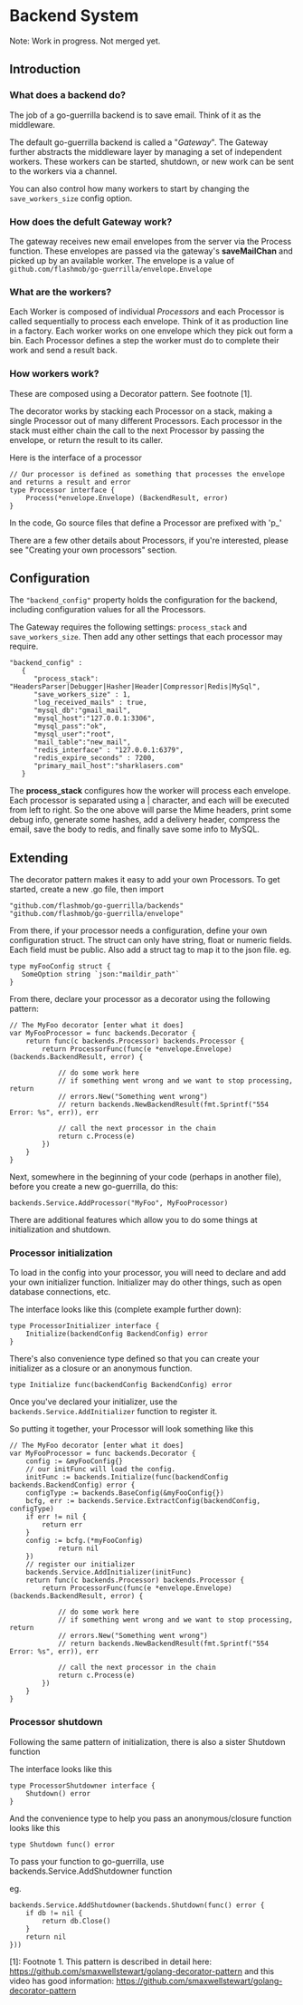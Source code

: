 # Backend System

Note: Work in progress. Not merged yet.

## Introduction

### What does a backend do?

The job of a go-guerrilla backend is to save email. Think of it as the middleware.

The default go-guerrilla backend is called a "_Gateway_". The Gateway further abstracts the middleware layer by managing a set of independent workers. These workers can be started, shutdown, or new work can be sent to the workers via a channel.

You can also control how many workers to start by changing the `save_workers_size` config option.

### How does the defult Gateway work?

The gateway receives new email envelopes from the server via the Process function. These envelopes are passed via the gateway's **saveMailChan** and picked up by an available worker. The envelope is a value of `github.com/flashmob/go-guerrilla/envelope.Envelope`

### What are the workers?

Each Worker is composed of individual _Processors_ and each Processor is called sequentially to process each envelope. Think of it as production line in a factory. Each worker works on one envelope which they pick out form a bin. Each Processor defines a step the worker must do to complete their work and send a result back.

### How workers work?

These are composed using a Decorator pattern. See footnote [1].

The decorator works by stacking each Processor on a stack, making a single Processor out of many different Processors. Each processor in the stack must either chain the call to the next Processor by passing the envelope, or return the result to its caller.

Here is the interface of a processor

    // Our processor is defined as something that processes the envelope and returns a result and error
    type Processor interface {
	    Process(*envelope.Envelope) (BackendResult, error)
    }

In the code, Go source files that define a Processor are prefixed with 'p_'

There are a few other details about Processors, if you're interested, please see
"Creating your own processors" section.

## Configuration

The `"backend_config"` property holds the configuration for the backend, including configuration values for all the Processors.

The Gateway requires the following settings: `process_stack` and `save_workers_size`.
Then add any other settings that each processor may require.

    "backend_config" :
       {
          "process_stack": "HeadersParser|Debugger|Hasher|Header|Compressor|Redis|MySql",
          "save_workers_size" : 1,
          "log_received_mails" : true,
          "mysql_db":"gmail_mail",
          "mysql_host":"127.0.0.1:3306",
          "mysql_pass":"ok",
          "mysql_user":"root",
          "mail_table":"new_mail",
          "redis_interface" : "127.0.0.1:6379",
          "redis_expire_seconds" : 7200,
          "primary_mail_host":"sharklasers.com"
       }

The **process_stack** configures how the worker will process each envelope. 
Each processor is separated using a | character, and each will be executed from left to right.
So the one above will parse the Mime headers, print some debug info, generate some hashes, add a delivery header, compress the email, save the body to redis, and finally save some info to MySQL.

## Extending

The decorator pattern makes it easy to add your own Processors. To get started, create a new .go file, then import

    "github.com/flashmob/go-guerrilla/backends"
    "github.com/flashmob/go-guerrilla/envelope"

From there, if your processor needs a configuration, define your own configuration struct. The struct can only have string, float or numeric fields. Each field must be public. Also add a struct tag to map it to the json file. eg.

    type myFooConfig struct {
       SomeOption string `json:"maildir_path"`
    }

From there, declare your processor as a decorator using the following pattern:


    // The MyFoo decorator [enter what it does]
    var MyFooProcessor = func backends.Decorator {
        return func(c backends.Processor) backends.Processor {
            return ProcessorFunc(func(e *envelope.Envelope) (backends.BackendResult, error) {

                // do some work here
                // if something went wrong and we want to stop processing, return
                // errors.New("Something went wrong")
                // return backends.NewBackendResult(fmt.Sprintf("554 Error: %s", err)), err
                        
                // call the next processor in the chain
                return c.Process(e)
            })
        }
    }

Next, somewhere in the beginning of your code (perhaps in another file), before you create a new go-guerrilla, do this:

    backends.Service.AddProcessor("MyFoo", MyFooProcessor)

There are additional features which allow you to do some things at initialization and shutdown.

### Processor initialization

To load in the config into your processor, you will need to declare and add your own initializer function.
Initializer may do other things, such as open database connections, etc.

The interface looks like this (complete example further down):

    type ProcessorInitializer interface {
	    Initialize(backendConfig BackendConfig) error
    }

There's also convenience type defined so that you can create your initializer as a closure or an anonymous function. 

    type Initialize func(backendConfig BackendConfig) error

Once you've declared your initializer, use the `backends.Service.AddInitializer` function to register it.

So putting it together, your Processor will look something like this


    // The MyFoo decorator [enter what it does]
    var MyFooProcessor = func backends.Decorator {
        config := &myFooConfig{}
        // our initFunc will load the config.
        initFunc := backends.Initialize(func(backendConfig backends.BackendConfig) error {
	    configType := backends.BaseConfig(&myFooConfig{})
	    bcfg, err := backends.Service.ExtractConfig(backendConfig, configType)
	    if err != nil {
	        return err
	    }
	    config := bcfg.(*myFooConfig)
                return nil
        })
        // register our initializer
        backends.Service.AddInitializer(initFunc)
        return func(c backends.Processor) backends.Processor {
            return ProcessorFunc(func(e *envelope.Envelope) (backends.BackendResult, error) {

                // do some work here
                // if something went wrong and we want to stop processing, return
                // errors.New("Something went wrong")
                // return backends.NewBackendResult(fmt.Sprintf("554 Error: %s", err)), err
                        
                // call the next processor in the chain
                return c.Process(e)
            })
        }
    }

### Processor shutdown

Following the same pattern of initialization, there is also a sister Shutdown function

The interface looks like this

    type ProcessorShutdowner interface {
        Shutdown() error
    }

And the convenience type to help you pass an anonymous/closure function looks like this

    type Shutdown func() error

To pass your function to go-guerrilla, use backends.Service.AddShutdowner function

eg.

    backends.Service.AddShutdowner(backends.Shutdown(func() error {
        if db != nil {
            return db.Close()
        }
        return nil
    }))

[1]: Footnote 1. This pattern is described in detail here: https://github.com/smaxwellstewart/golang-decorator-pattern and this video has good information: https://github.com/smaxwellstewart/golang-decorator-pattern